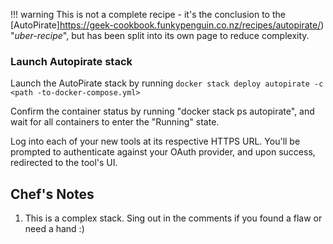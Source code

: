 !!! warning
    This is not a complete recipe - it's the conclusion to the [AutoPirate]https://geek-cookbook.funkypenguin.co.nz/recipes/autopirate/) "_uber-recipe_", but has been split into its own page to reduce complexity.

### Launch Autopirate stack

Launch the AutoPirate stack by running ```docker stack deploy autopirate -c <path -to-docker-compose.yml>```

Confirm the container status by running "docker stack ps autopirate", and wait for all containers to enter the "Running" state.

Log into each of your new tools at its respective HTTPS URL. You'll be prompted to authenticate against your OAuth provider, and upon success, redirected to the tool's UI.

## Chef's Notes 

1. This is a complex stack. Sing out in the comments if you found a flaw or need a hand :)